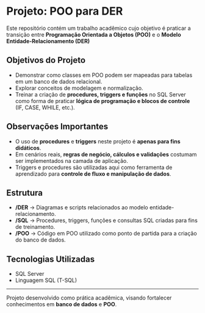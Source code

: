 # Projeto: POO para DER

Este repositório contém um trabalho acadêmico cujo objetivo é praticar a transição entre **Programação Orientada a Objetos (POO)** e o **Modelo Entidade-Relacionamento (DER)**

## Objetivos do Projeto
- Demonstrar como classes em POO podem ser mapeadas para tabelas em um banco de dados relacional.
- Explorar conceitos de modelagem e normalização.
- Treinar a criação de **procedures, triggers e funções** no SQL Server como forma de praticar **lógica de programação e blocos de controle** (IF, CASE, WHILE, etc.).

## Observações Importantes
- O uso de **procedures** e **triggers** neste projeto é **apenas para fins didáticos**.  
- Em cenários reais, **regras de negócio, cálculos e validações** costumam ser implementados na camada de aplicação.  
- Triggers e procedures são utilizadas aqui como ferramenta de aprendizado para **controle de fluxo e manipulação de dados**.  

## Estrutura
- **/DER** → Diagramas e scripts relacionados ao modelo entidade-relacionamento.  
- **/SQL** → Procedures, triggers, funções e consultas SQL criadas para fins de treinamento.  
- **/POO** → Código em POO utilizado como ponto de partida para a criação do banco de dados.  

## Tecnologias Utilizadas
- SQL Server  
- Linguagem SQL (T-SQL)  

---

Projeto desenvolvido como prática acadêmica, visando fortalecer conhecimentos em **banco de dados** e **POO**.
